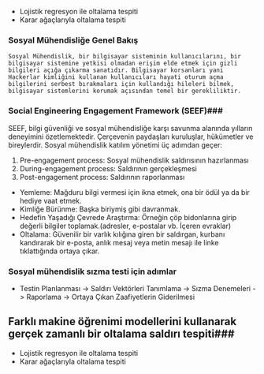 - Lojistik regresyon ile oltalama tespiti
- Karar ağaçlarıyla oltalama tespiti

### Sosyal Mühendisliğe Genel Bakış

    Sosyal Mühendislik, bir bilgisayar sisteminin kullanıcılarını, bir bilgisayar sistemine yetkisi olmadan erişim elde etmek için gizli bilgileri açığa çıkarma sanatıdır. Bilgisayar korsanları yani Hackerlar kimliğini kullanan kullanıcıları hayati oturum açma bilgilerini serbest bırakmaları için kullandığı hileleri bilmek, bilgisayar sistemlerini korumak açısından temel bir gerekliliktir.

### Social Engineering Engagement Framework (SEEF)###

SEEF, bilgi güvenliği ve sosyal mühendisliğe karşı savunma alanında yılların deneyimini özetlemektedir. Çerçevenin paydaşları kuruluşlar, hükümetler ve bireylerdir. Sosyal mühendislik katılım yönetimi üç adımdan geçer:

1. Pre-engagement process: Sosyal mühendislik saldırısının hazırlanması
2. During-engagement process: Saldırının gerçekleşmesi
3. Post-engagement process: Saldırının raporlanması

- Yemleme: Mağduru bilgi vermesi için ikna etmek, ona bir ödül ya da bir hediye vaat etmek.
- Kimliğe Bürünme: Başka biriymiş gibi davranmak.
- Hedefin Yaşadığı Çevrede Araştırma: Örneğin çöp bidonlarına girip değerli bilgiler toplamak.(adresler, e-postalar vb. İçeren evraklar)
- Oltalama: Güvenilir bir varlık kılığına giren bir saldırgan, kurbanı kandırarak bir e-posta, anlık mesaj veya metin mesajı ile linke tıklattığında ortaya çıkar.

### Sosyal mühendislik sızma testi için adımlar

- Testin Planlanması -> Saldırı Vektörleri Tanımlama -> Sızma Denemeleri -> Raporlama -> Ortaya Çıkan Zaafiyetlerin Giderilmesi

## Farklı makine öğrenimi modellerini kullanarak gerçek zamanlı bir oltalama saldırı tespiti###

- Lojistik regresyon ile oltalama tespiti
- Karar ağaçlarıyla oltalama tespiti
